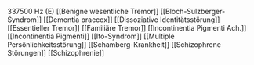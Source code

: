 337500 Hz (E)
[[Benigne wesentliche Tremor]]
[[Bloch-Sulzberger-Syndrom]]
[[Dementia praecox]]
[[Dissoziative Identitätsstörung]]
[[Essentieller Tremor]]
[[Familiäre Tremor]]
[[Incontinentia Pigmenti Ach.]]
[[Incontinentia Pigmenti]]
[[Ito-Syndrom]]
[[Multiple Persönlichkeitsstörung]]
[[Schamberg-Krankheit]]
[[Schizophrene Störungen]]
[[Schizophrenie]]
